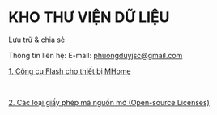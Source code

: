 # KHO THƯ VIỆN DỮ LIỆU
Lưu trữ & chia sẻ

Thông tin liên hệ:
E-mail: phuongduyjsc@gmail.com


<p><a href="https://3mhousing.github.io/MHome-Tool/"> 1. Công cụ Flash cho thiết bị MHome</a></p><br/>
<p><a href="https://choosealicense.com/"> 2. Các loại giấy phép mã nguồn mở (Open-source Licenses)</a></p><br/>

